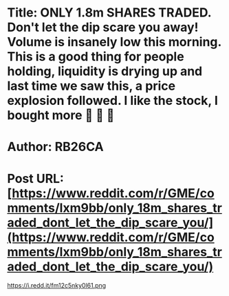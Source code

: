 # Title: ONLY 1.8m SHARES TRADED. Don't let the dip scare you away! Volume is insanely low this morning. This is a good thing for people holding, liquidity is drying up and last time we saw this, a price explosion followed. I like the stock, I bought more 🚀 🚀 🚀
# Author: RB26CA
# Post URL: [https://www.reddit.com/r/GME/comments/lxm9bb/only_18m_shares_traded_dont_let_the_dip_scare_you/](https://www.reddit.com/r/GME/comments/lxm9bb/only_18m_shares_traded_dont_let_the_dip_scare_you/)


https://i.redd.it/fm12c5nky0l61.png